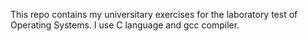This repo contains my universitary exercises for the laboratory test of Operating Systems.  I use C language and gcc compiler.